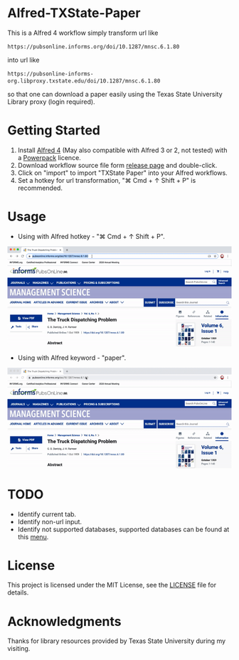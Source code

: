 # Alfred-TXState-Paper

This is a Alfred 4 workflow simply transform url like
```
https://pubsonline.informs.org/doi/10.1287/mnsc.6.1.80
```
into url like
```
https://pubsonline-informs-org.libproxy.txstate.edu/doi/10.1287/mnsc.6.1.80
```
so that one can download a paper easily using the Texas State University Library proxy (login required).

# Getting Started
1. Install [Alfred 4](https://www.alfredapp.com/) (May also compatible with Alfred 3 or 2, not tested) with a [Powerpack](https://www.alfredapp.com/shop/) licence.
2. Download workflow source file form [release page](https://github.com/phguo/Alfred-TXState-Paper/releases) and double-click.
3. Click on "import" to import "TXState Paper" into your Alfred workflows.
4. Set a hotkey for url transformation, "⌘ Cmd + ↑ Shift + P" is recommended.

# Usage
- Using with Alfred hotkey - "⌘ Cmd + ↑ Shift + P".

![hotkey](https://raw.githubusercontent.com/phguo/Alfred-TXState-Paper/master/screenshots/hotkey.gif)

- Using with Alfred keyword - "paper".

![keyword](https://raw.githubusercontent.com/phguo/Alfred-TXState-Paper/master/screenshots/keyword.gif)

# TODO
- Identify current tab.
- Identify non-url input.
- Identify not supported databases, supported databases can be found at this [menu](https://libproxy.txstate.edu/menu).

# License
This project is licensed under the MIT License, see the [LICENSE](https://github.com/phguo/Alfred-TXState-Paper/blob/master/LICENSE) file for details.

# Acknowledgments
Thanks for library resources provided by Texas State University during my visiting.
